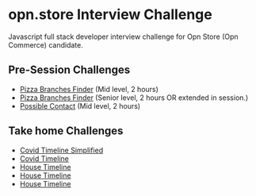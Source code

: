 # opn.store Interview Challenge
Javascript full stack developer interview challenge for Opn Store (Opn Commerce) candidate.

## Pre-Session Challenges
- [Pizza Branches Finder](https://opn-ooo.github.io/opn-store-interview-challenge/branches-finder) (Mid level, 2 hours)
- [Pizza Branches Finder](https://opn-ooo.github.io/opn-store-interview-challenge/branches-finder-extended) (Senior level, 2 hours OR extended in session.)
- [Possible Contact](https://opn-ooo.github.io/opn-store-interview-challenge/possible-contact) (Mid level, 2 hours)

## Take home Challenges
- [Covid Timeline Simplified](https://opn-ooo.github.io/opn-store-interview-challenge/covid-timeline-simplified)
- [Covid Timeline](https://opn-ooo.github.io/opn-store-interview-challenge/covid-timeline)
- [House Timeline](https://opn-ooo.github.io/opn-store-interview-challenge/house-timeline)
- [House Timeline](https://opn-ooo.github.io/opn-store-interview-challenge/house-timeline-full)
- [House Timeline](https://opn-ooo.github.io/opn-store-interview-challenge/house-timeline-full-extended)
